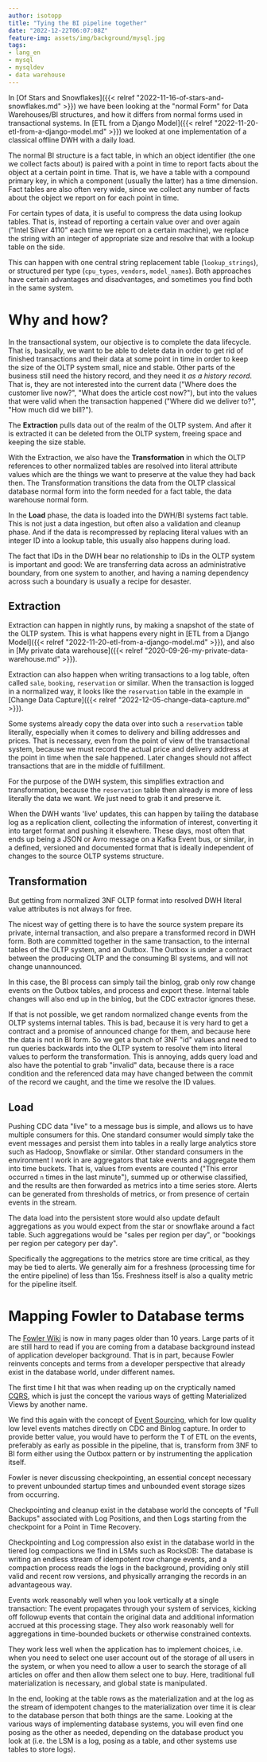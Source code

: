 ```yaml
---
author: isotopp
title: "Tying the BI pipeline together"
date: "2022-12-22T06:07:08Z"
feature-img: assets/img/background/mysql.jpg
tags:
- lang_en
- mysql
- mysqldev
- data warehouse
---
```


In
[Of Stars and Snowflakes]({{< relref "2022-11-16-of-stars-and-snowflakes.md" >}})
we have been looking at the "normal Form" for Data Warehouses/BI structures, and how it differs from normal forms used in transactional systems.
In
[ETL from a Django Model]({{< relref "2022-11-20-etl-from-a-django-model.md" >}})
we looked at one implementation of a classical offline DWH with a daily load.

The normal BI structure is a fact table, in which an object identifier (the one we collect facts about) is paired with a point in time to report facts about the object at a certain point in time.
That is, we have a table with a compound primary key, in which a component (usually the latter) has a time dimension.
Fact tables are also often very wide, since we collect any number of facts about the object we report on for each point in time.

For certain types of data, it is useful to compress the data using lookup tables.
That is, instead of reporting a certain value over and over again ("Intel Silver 4110" each time we report on a certain machine), we replace the string with an integer of appropriate size and resolve that with a lookup table on the side.

This can happen with one central string replacement table (`lookup_strings`), or structured per type (`cpu_types`, `vendors`, `model_names`).
Both approaches have certain advantages and disadvantages, and sometimes you find both in the same system.

# Why and how?

In the transactional system, our objective is to complete the data lifecycle.
That is, basically, we want to be able to delete data in order to get rid of finished transactions and their data at some point in time in order to keep the size of the OLTP system small, nice and stable. 
Other parts of the business still need the history record, and they need it *as a history record*.
That is, they are not interested into the current data ("Where does the customer live now?", "What does the article cost now?"), but into the values that were valid when the transaction happened ("Where did we deliver to?", "How much did we bill?").

The **Extraction** pulls data out of the realm of the OLTP system.
And after it is extracted it can be deleted from the OLTP system, freeing space and keeping the size stable.

With the Extraction, we also have the **Transformation** in which the OLTP references to other normalized tables are resolved into literal attribute values which are the things we want to preserve at the value they had back then.
The Transformation transitions the data from the OLTP classical database normal form into the form needed for a fact table, the data warehouse normal form.

In the **Load** phase, the data is loaded into the DWH/BI systems fact table.
This is not just a data ingestion, but often also a validation and cleanup phase. 
And if the data is recompressed by replacing literal values with an integer ID into a lookup table, this usually also happens during load.

The fact that IDs in the DWH bear no relationship to IDs in the OLTP system is important and good:
We are transferring data across an administrative boundary, from one system to another, and having a naming dependency across such a boundary is usually a recipe for desaster.

## Extraction

Extraction can happen in nightly runs, by making a snapshot of the state of the OLTP system.
This is what happens every night in
[ETL from a Django Model]({{< relref "2022-11-20-etl-from-a-django-model.md" >}}),
and also in
[My private data warehouse]({{< relref "2020-09-26-my-private-data-warehouse.md" >}}).

Extraction can also happen when writing transactions to a log table, often called `sale`, `booking`, `reservation` or similar.
When the transaction is logged in a normalized way, it looks like the `reservation` table in the example in
[Change Data Capture]({{< relref "2022-12-05-change-data-capture.md" >}}).

Some systems already copy the data over into such a `reservation` table literally, especially when it comes to delivery and billing addresses and prices.
That is necessary, even from the point of view of the transactional system, because we must record the actual price and delivery address at the point in time when the sale happened.
Later changes should not affect transactions that are in the middle of fulfillment.

For the purpose of the DWH system, this simplifies extraction and transformation, because the `reservation` table then already is more of less literally the data we want.
We just need to grab it and preserve it.

When the DWH wants 'live' updates, this can happen by tailing the database log as a replication client, collecting the information of interest, converting it into target format and pushing it elsewhere.
These days, most often that ends up being a JSON or Avro message on a Kafka Event bus, or similar, in a defined, versioned and documented format that is ideally independent of changes to the source OLTP systems structure.

## Transformation

But getting from normalized 3NF OLTP format into resolved DWH literal value attributes is not always for free.

The nicest way of getting there is to have the source system prepare its private, internal transaction, and also prepare a transformed record in DWH form.
Both are committed together in the same transaction, to the internal tables of the OLTP system, and an Outbox.
The Outbox is under a contract between the producing OLTP and the consuming BI systems, and will not change unannounced.

In this case, the BI process can simply tail the binlog, grab only row change events on the Outbox tables, and process and export these.
Internal table changes will also end up in the binlog, but the CDC extractor ignores these.

If that is not possible, we get random normalized change events from the OLTP systems internal tables.
This is bad, because it is very hard to get a contract and a promise of announced change for them, and because here the data is not in BI form.
So we get a bunch of 3NF "id" values and need to run queries backwards into the OLTP system to resolve them into literal values to perform the transformation.
This is annoying, adds query load and also have the potential to grab "invalid" data, because there is a race condition and the referenced data may have changed between the commit of the record we caught, and the time we resolve the ID values.

## Load

Pushing CDC data "live" to a message bus is simple, and allows us to have multiple consumers for this.
One standard consumer would simply take the event messages and persist them into tables in a really large analytics store such as Hadoop, Snowflake or similar.
Other standard consumers in the environment I work in are aggregators that take events and aggregate them into time buckets.
That is, values from events are counted ("This error occurred `n` times in the last minute"), summed up or otherwise classified, and the results are then forwarded as metrics into a time series store.
Alerts can be generated from thresholds of metrics, or from presence of certain events in the stream.

The data load into the persistent store would also update default aggregations as you would expect from the star or snowflake around a fact table.
Such aggregations would be "sales per region per day", or "bookings per region per category per day".

Specifically the aggregations to the metrics store are time critical, as they may be tied to alerts.
We generally aim for a freshness (processing time for the entire pipeline) of less than 15s.
Freshness itself is also a quality metric for the pipeline itself.

# Mapping Fowler to Database terms

The [Fowler Wiki](https://martinfowler.com/bliki/) is now in many pages older than 10 years.
Large parts of it are still hard to read if you are coming from a database background instead of application developer background.
That is in part, because Fowler reinvents concepts and terms from a developer perspective that already exist in the database world, under different names.

The first time I hit that was when reading up on the cryptically named [CQRS](https://martinfowler.com/bliki/CQRS.html), 
which is just the concept the various ways of getting Materialized Views by another name.

We find this again with the concept of [Event Sourcing](https://martinfowler.com/eaaDev/EventSourcing.html),
which for low quality low level events matches directly on CDC and Binlog capture.
In order to provide better value, you would have to perform the T of ETL on the events, preferably as early as possible in the pipeline,
that is, transform from 3NF to BI form either using the Outbox pattern or by instrumenting the application itself.

Fowler is never discussing checkpointing, an essential concept necessary to prevent unbounded startup times and unbounded event storage sizes from occurring.

Checkpointing and cleanup exist in the database world the concepts of "Full Backups" associated with Log Positions, 
and then Logs starting from the checkpoint for a Point in Time Recovery.

Checkpointing and Log compression also exist in the database world in the tiered log compactions we find in LSMs such as RocksDB:
The database is writing an endless stream of idempotent row change events, and a compaction process reads the logs in the background,
providing only still valid and recent row versions, and physically arranging the records in an advantageous way.

Events work reasonably well when you look vertically at a single transaction:
The event propagates through your system of services, kicking off followup events that contain the original data and additional information accrued at this processing stage.
They also work reasonably well for aggregations in time-bounded buckets or otherwise constrained contexts.

They work less well when the application has to implement choices, i.e. when you need to select one user account out of the storage of all users in the system,
or when you need to allow a user to search the storage of all articles on offer and then allow them select one to buy.
Here, traditional full materialization is necessary, and global state is manipulated.

In the end, looking at the table rows as the materialization and at the log as the stream of idempotent changes to the materialization over time it is clear to the database person that both things are the same.
Looking at the various ways of implementing database systems, you will even find one posing as the other as needed, depending on the database product you look at (i.e. the LSM is a log, posing as a table, and other systems use tables to store logs).
